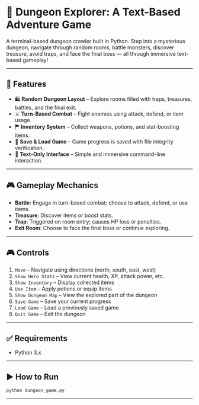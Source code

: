 # 🎩 Dungeon Explorer: A Text-Based Adventure Game

A terminal-based dungeon crawler built in Python. Step into a mysterious dungeon, navigate through random rooms, battle monsters, discover treasure, avoid traps, and face the final boss — all through immersive text-based gameplay!

---

## 🚀 Features

- 🛍️ **Random Dungeon Layout** – Explore rooms filled with traps, treasures, battles, and the final exit.
- ⚔️ **Turn-Based Combat** – Fight enemies using attack, defend, or item usage.
- 🏲️ **Inventory System** – Collect weapons, potions, and stat-boosting items.
- 📀 **Save & Load Game** – Game progress is saved with file integrity verification.
- 💬 **Text-Only Interface** – Simple and immersive command-line interaction.

---

## 🎮 Gameplay Mechanics

- **Battle**: Engage in turn-based combat; choose to attack, defend, or use items.
- **Treasure**: Discover items or boost stats.
- **Trap**: Triggered on room entry; causes HP loss or penalties.
- **Exit Room**: Choose to face the final boss or continue exploring.

---

## 🎮 Controls

1. `Move` – Navigate using directions (north, south, east, west)  
2. `Show Hero Stats` – View current health, XP, attack power, etc.  
3. `Show Inventory` – Display collected items  
4. `Use Item` – Apply potions or equip items  
5. `Show Dungeon Map` – View the explored part of the dungeon  
6. `Save Game` – Save your current progress  
7. `Load Game` – Load a previously saved game  
8. `Quit Game` – Exit the dungeon  

---

## ✅ Requirements

- Python 3.x

---

## ▶️ How to Run

```bash
python dungeon_game.py
```

---


